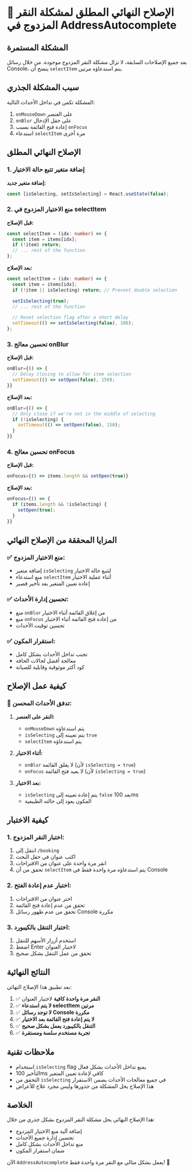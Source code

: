 # 🔧 الإصلاح النهائي المطلق لمشكلة النقر المزدوج في AddressAutocomplete

## المشكلة المستمرة

بعد جميع الإصلاحات السابقة، لا تزال مشكلة النقر المزدوج موجودة. من خلال رسائل Console، يتضح أن `selectItem` يتم استدعاؤه مرتين.

## سبب المشكلة الجذري

المشكلة تكمن في تداخل الأحداث التالية:

1. `onMouseDown` على العنصر
2. `onBlur` على حقل الإدخال
3. إعادة فتح القائمة بسبب `onFocus`
4. استدعاء `selectItem` مرة أخرى

## الإصلاح النهائي المطلق

### 1. إضافة متغير تتبع حالة الاختيار

**إضافة متغير جديد:**

```typescript
const [isSelecting, setIsSelecting] = React.useState(false);
```

### 2. منع الاختيار المزدوج في selectItem

**قبل الإصلاح:**

```typescript
const selectItem = (idx: number) => {
  const item = items[idx];
  if (!item) return;
  // ... rest of the function
};
```

**بعد الإصلاح:**

```typescript
const selectItem = (idx: number) => {
  const item = items[idx];
  if (!item || isSelecting) return; // Prevent double selection

  setIsSelecting(true);
  // ... rest of the function

  // Reset selection flag after a short delay
  setTimeout(() => setIsSelecting(false), 100);
};
```

### 3. تحسين معالج onBlur

**قبل الإصلاح:**

```typescript
onBlur={() => {
  // Delay closing to allow for item selection
  setTimeout(() => setOpen(false), 150);
}}
```

**بعد الإصلاح:**

```typescript
onBlur={() => {
  // Only close if we're not in the middle of selecting
  if (!isSelecting) {
    setTimeout(() => setOpen(false), 150);
  }
}}
```

### 4. تحسين معالج onFocus

**قبل الإصلاح:**

```typescript
onFocus={() => items.length && setOpen(true)}
```

**بعد الإصلاح:**

```typescript
onFocus={() => {
  if (items.length && !isSelecting) {
    setOpen(true);
  }
}}
```

## المزايا المحققة من الإصلاح النهائي

### ✅ **منع الاختيار المزدوج:**

- إضافة متغير `isSelecting` لتتبع حالة الاختيار
- منع استدعاء `selectItem` أثناء عملية الاختيار
- إعادة تعيين المتغير بعد تأخير قصير

### ✅ **تحسين إدارة الأحداث:**

- منع `onBlur` من إغلاق القائمة أثناء الاختيار
- منع `onFocus` من إعادة فتح القائمة أثناء الاختيار
- تحسين توقيت الأحداث

### ✅ **استقرار المكون:**

- تجنب تداخل الأحداث بشكل كامل
- معالجة أفضل لحالات الحافة
- كود أكثر موثوقية وقابلية للصيانة

## كيفية عمل الإصلاح

### 🔄 **تدفق الأحداث المحسن:**

1. **النقر على العنصر:**
   - `onMouseDown` يتم استدعاؤه
   - `isSelecting` يتم تعيينه إلى `true`
   - `selectItem` يتم استدعاؤه

2. **أثناء الاختيار:**
   - `onBlur` لا يغلق القائمة (لأن `isSelecting = true`)
   - `onFocus` لا يعيد فتح القائمة (لأن `isSelecting = true`)

3. **بعد الاختيار:**
   - `isSelecting` يتم إعادة تعيينه إلى `false` بعد 100ms
   - المكون يعود إلى حالته الطبيعية

## كيفية الاختبار

### 1. **اختبار النقر المزدوج:**

1. انتقل إلى `/booking`
2. اكتب عنوان في حقل البحث
3. انقر مرة واحدة على عنوان من الاقتراحات
4. تحقق من أن `selectItem` يتم استدعاؤه مرة واحدة فقط في Console

### 2. **اختبار عدم إعادة الفتح:**

1. اختر عنوان من الاقتراحات
2. تحقق من عدم إعادة فتح القائمة
3. تحقق من عدم ظهور رسائل Console مكررة

### 3. **اختبار التنقل بالكيبورد:**

1. استخدم أزرار الأسهم للتنقل
2. اضغط Enter لاختيار العنوان
3. تحقق من عمل التنقل بشكل صحيح

## النتائج النهائية

بعد تطبيق هذا الإصلاح النهائي:

1. ✅ **النقر مرة واحدة كافية** لاختيار العنوان
2. ✅ **لا يتم استدعاء selectItem مرتين**
3. ✅ **لا توجد رسائل Console مكررة**
4. ✅ **لا يتم إعادة فتح القائمة بعد الاختيار**
5. ✅ **التنقل بالكيبورد يعمل بشكل صحيح**
6. ✅ **تجربة مستخدم سلسة ومستقرة**

## ملاحظات تقنية

- استخدام `isSelecting` flag يمنع تداخل الأحداث بشكل فعال
- التأخير 100ms كافي لإعادة تعيين المتغير
- التحقق من `isSelecting` في جميع معالجات الأحداث يضمن الاستقرار
- هذا الإصلاح يحل المشكلة من جذورها وليس مجرد علاج للأعراض

## الخلاصة

هذا الإصلاح النهائي يحل مشكلة النقر المزدوج بشكل جذري من خلال:

- إضافة آلية منع الاختيار المزدوج
- تحسين إدارة جميع الأحداث
- منع تداخل الأحداث بشكل كامل
- ضمان استقرار المكون

الآن `AddressAutocomplete` يعمل بشكل مثالي مع النقر مرة واحدة فقط! 🎉
